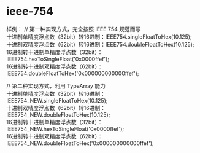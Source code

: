# ieee-754
样例：
// 第一种实现方式，完全按照 IEEE 754 规范而写
  <br>十进制单精度浮点数（32bit）转16进制：IEEE754.singleFloatToHex(10.125);
  <br>十进制双精度浮点数（62bit）转16进制：IEEE754.doubleFloatToHex(10.125);
  <br>16进制转十进制单精度浮点数（32bit）：IEEE754.hexToSingleFloat('0x0000ffef');
  <br>16进制转十进制双精度浮点数（62bit）：IEEE754.doubleFloatToHex('0x000000000000ffef');

// 第二种实现方式，利用 TypeArray 能力
  <br>十进制单精度浮点数（32bit）转16进制：IEEE754_NEW.singleFloatToHex(10.125);
  <br>十进制双精度浮点数（62bit）转16进制：IEEE754_NEW.doubleFloatToHex(10.125);
  <br>16进制转十进制单精度浮点数（32bit）：IEEE754_NEW.hexToSingleFloat('0x0000ffef');
  <br>16进制转十进制双精度浮点数（62bit）：IEEE754_NEW.doubleFloatToHex('0x000000000000ffef');
